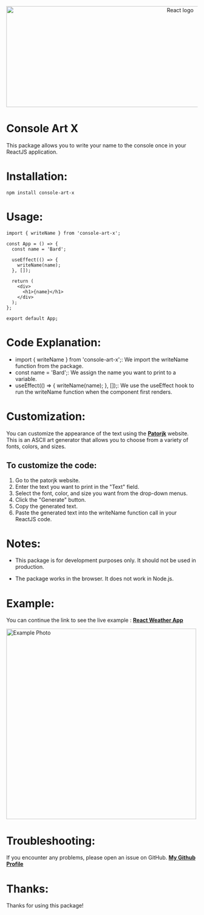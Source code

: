 <p align="center">
  <a href="https://getbootstrap.com/">
    <img src="https://ckl-website-static.s3.amazonaws.com/wp-content/uploads/2017/07/Banner_css-300x300.png.webp" alt="React logo" width="900" height="265">
  </a>
</p>

# Console Art X

This package allows you to write your name to the console once in your ReactJS application.

# Installation:

```
npm install console-art-x
```

# Usage:

```
import { writeName } from 'console-art-x';

const App = () => {
  const name = 'Bard';

  useEffect(() => {
    writeName(name);
  }, []);

  return (
    <div>
      <h1>{name}</h1>
    </div>
  );
};

export default App;
```

# Code Explanation:

- import { writeName } from 'console-art-x';: We import the writeName function from the package.
- const name = 'Bard';: We assign the name you want to print to a variable.
- useEffect(() => { writeName(name); }, []);: We use the useEffect hook to run the writeName function when the component first renders.

# Customization:

You can customize the appearance of the text using the <a href="https://patorjk.com/software/taag/"><strong> Patorjk</strong></a> website. This is an ASCII art generator that allows you to choose from a variety of fonts, colors, and sizes.

## To customize the code:

1. Go to the patorjk website.
2. Enter the text you want to print in the "Text" field.
3. Select the font, color, and size you want from the drop-down menus.
4. Click the "Generate" button.
5. Copy the generated text.
6. Paste the generated text into the writeName function call in your ReactJS code.

# Notes:

- This package is for development purposes only. It should not be used in production.

- The package works in the browser. It does not work in Node.js.

# Example:

You can continue the link to see the live example : <a href="https://github.com/MehmetBozkir/React_Weather_App_2.git"><strong> React Weather App </strong></a>

<img src="https://i.ibb.co/ssqtP5S/SH.png" alt="Example Photo" width="500" height="500">

# Troubleshooting:

If you encounter any problems, please open an issue on GitHub. <a href="https://github.com/MehmetBozkir"><strong> My Github Profile </strong></a>

# Thanks:

Thanks for using this package!
